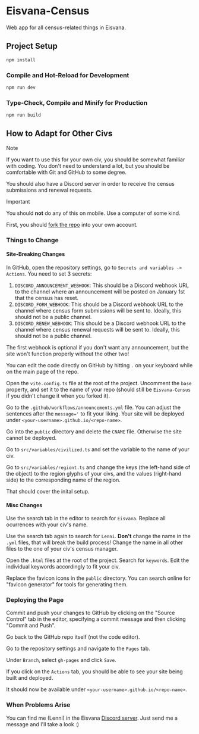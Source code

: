 # Eisvana-Census

Web app for all census-related things in Eisvana.

## Project Setup

```sh
npm install
```

### Compile and Hot-Reload for Development

```sh
npm run dev
```

### Type-Check, Compile and Minify for Production

```sh
npm run build
```

## How to Adapt for Other Civs

> [!NOTE]
> If you want to use this for your own civ, you should be somewhat familiar with coding. You don't need to understand a lot, but you should be comfortable with Git and GitHub to some degree.
>
> You should also have a Discord server in order to receive the census submissions and renewal requests.

> [!IMPORTANT]
> You should **not** do any of this on mobile. Use a computer of some kind.

First, you should [fork the repo](https://github.com/Eisvana/Eisvana-Census/fork) into your own account.

### Things to Change

#### Site-Breaking Changes

In GitHub, open the repository settings, go to `Secrets and variables -> Actions`. You need to set 3 secrets:

1. `DISCORD_ANNOUNCEMENT_WEBHOOK`: This should be a Discord webhook URL to the channel where an announcement will be posted on January 1st that the census has reset.
2. `DISCORD_FORM_WEBHOOK`: This should be a Discord webhook URL to the channel where census form submissions will be sent to. Ideally, this should not be a public channel.
3. `DISCORD_RENEW_WEBHOOK`: This should be a Discord webhook URL to the channel where census renewal requests will be sent to. Ideally, this should not be a public channel.

The first webhook is optional if you don't want any announcement, but the site won't function properly without the other two!

You can edit the code directly on GitHub by hitting `.` on your keyboard while on the main page of the repo.

Open the `vite.config.ts` file at the root of the project. Uncomment the `base` property, and set it to the name of your repo (should still be `Eisvana-Census` if you didn't change it when you forked it).

Go to the `.github/workflows/announcements.yml` file. You can adjust the sentences after the `message='` to fit your liking. Your site will be deployed under `<your-username>.github.io/<repo-name>`.

Go into the `public` directory and delete the `CNAME` file. Otherwise the site cannot be deployed.

Go to `src/variables/civilized.ts` and set the variable to the name of your civ.

Go to `src/variables/regiont.ts` and change the keys (the left-hand side of the object) to the region glyphs of your civs, and the values (right-hand side) to the corresponding name of the region.

That should cover the inital setup.

#### Misc Changes

Use the search tab in the editor to search for `Eisvana`. Replace all ocurrences with your civ's name.

Use the search tab again to search for `Lenni`. **Don't** change the name in the `.yml` files, that will break the build process! Change the name in all other files to the one of your civ's census manager.

Open the `.html` files at the root of the project. Search for `keywords`. Edit the individual keywords accordingly to fit your civ.

Replace the favicon icons in the `public` directory. You can search online for "favicon generator" for tools for generating them.

### Deploying the Page

Commit and push your changes to GitHub by clicking on the "Source Control" tab in the editor, specifying a commit message and then clicking "Commit and Push".

Go back to the GitHub repo itself (not the code editor).

Go to the repository settings and navigate to the `Pages` tab.

Under `Branch`, select `gh-pages` and click `Save`.

If you click on the `Actions` tab, you should be able to see your site being built and deployed.

It should now be available under `<your-username>.github.io/<repo-name>`.

### When Problems Arise

You can find me (Lenni) in the Eisvana [Discord server](https://discord.gg/Czu3VvjBaa). Just send me a message and I'll take a look :)

